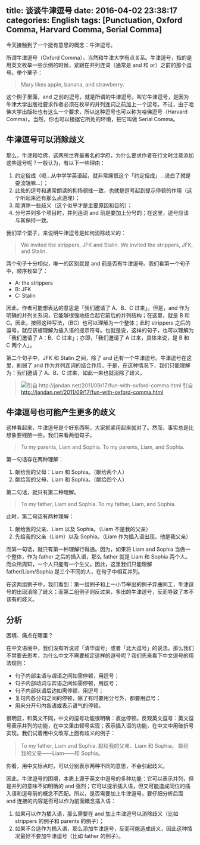 title: 谈谈牛津逗号
date: 2016-04-02 23:38:17
categories: English
tags: [Punctuation, Oxford Comma, Harvard Comma, Serial Comma]
---

今天接触到了一个挺有意思的概念：牛津逗号。

所谓牛津逗号（Oxford Comma），当然和牛津大学有点关系。牛津逗号，指的是用英文枚举一些示例的时候，紧跟在并列连词（通常是 and 和 or）之前的那个逗号。举个栗子：

> Mary likes apple, banana, and strawberry.

这个例子里面，and 之前的逗号，就是所谓的牛津逗号。叫它牛津逗号，是因为牛津大学出版社要求作者必须在枚举的并列连词之前加上一个逗号。不过，由于哈佛大学出版社也有这么一个要求，所以这种逗号也可以称为哈佛逗号（Harvard Comma）。当然，你也可以根据它所处的环境，把它叫做 Serial Comma。

<!-- more -->

## 牛津逗号可以消除歧义

那么，牛津和哈佛，这两所世界最著名的学府，为什么要求作者在行文时注意添加这些逗号呢？一般认为，有以下一些理由：

1. 约定俗成（呃…从中学学英语起，就非常痛恨这个「约定俗成」…说白了就是耍流氓嘛…）；
2. 此处的逗号和通常朗读的抑扬顿挫一致，也就是逗号起到提示停顿的作用（这个听起来还有那么点道理）；
3. 能消除一些歧义（这个似乎才是主要原因和目的）；
4. 分号并列多个项目时，并列连词 and 前是要加上分号的；在这里，逗号应该与其保持一致。

我们举个栗子，来说明牛津逗号是如何消除歧义的：

> We invited the strippers, JFK and Stalin.
> We invited the strippers, JFK, and Stalin.

两个句子十分相似，唯一的区别就是 and 前是否有牛津逗号。我们看第一个句子中，顺序枚举了：

* A: the strippers
* B: JFK
* C: Stalin

因此，作者可能想表达的意思是「我们邀请了 A、B、C 过来」。但是，and 作为明确的并列关系词，它能够很强地结合起它前后的并列结构；在这里，就是 B 和 C。因此，按照这种写法，（BC）也可以理解为一个整体；此时 strippers 之后的逗号，就应该被理解为插入语的提示符号。也就是说，这样的句子，也可以理解为「我们邀请了 A：B、C 过来」；亦即，「我们邀请了 A 过来，具体来说，是 B 和 C 两个人」。

第二个句子中，JFK 和 Stalin 之间，除了 and 还有一个牛津逗号。牛津逗号在这里，削弱了 and 作为并列连词的结合作用。于是，在这种情况下，我们只能理解为：我们邀请了 A、B、C 过来，如此一来也就消除了歧义。

>![引自 <http://jandan.net/2011/09/17/fun-with-oxford-comma.html>](/uploads/images/English/oxford-comma.jpg)
> 引自 <http://jandan.net/2011/09/17/fun-with-oxford-comma.html>

## 牛津逗号也可能产生更多的歧义

这样看起来，牛津逗号是个好东西啊，大家抓紧用起来就对了。然而，事实总是比想象要残酷一些。我们来看两组句子。

> To my parents, Liam and Sophia.
> To my parents, Liam, and Sophia.

第一句话存在两种理解：

1. 献给我的父母：Liam 和 Sophia。（献给两个人）
2. 献给我的父母、Liam 和 Sophia。（献给四个人）

第二句话，就只有第二种理解。

> To my father, Liam and Sophia.
> To my father, Liam, and Sophia.

此时，第二句话有两种理解：

1. 献给我的父亲、Liam 以及 Sophia。（Liam 不是我的父亲）
2. 先给我的父亲（Liam）以及 Sophia。（Liam 作为插入语出现，他是我父亲）

而第一句话，就只有第一种理解行得通。因为，如果将 Liam and Sophia 当做一个整体，作为 father 之后的插入语，那么 father 就是 Liam 和 Sophia 两个人。而众所周知，一个人只能有一个生父。因此，这里我们只能理解 father/Liam/Sophia 是三个不同的人，在句子中相互并列。

在这两组例子中，我们看到：第一组例子和上一小节举出的例子异曲同工，牛津逗号的出现消除了歧义；而第二组例子则反过来，多出的牛津逗号，反而导致了本不该有的歧义。

## 分析

困境、痛点在哪里？

在中文语境中，我们没有听说过「清华逗号」或者「北大逗号」的说法。那么我们不禁要去思考，为什么中文不需要规定这样的逗号呢？我们先来看下中文逗号的用法规则：

* 句子内部主语与谓语之间如需停顿，用逗号；
* 句子内部动词与宾语之间如需停顿，用逗号；
* 句子内部状语后边如需停顿，用逗号；
* 复句内各分句之间的停顿，除了有时要用分号外，都要用逗号；
* 用来分开句内各语或表示语气的停顿。

很明显，和英文不同，中文的逗号功能很明确：表达停顿。反观英文逗号：英文逗号表示并列的功能，在中文里由顿号实现；表示插入语的功能，在中文中用破折号实现。我们试着用中文改写上面有歧义的例子：

> To my father, Liam and Sophia.
> 献给我的父亲、Liam 和 Sophia。
> 献给我的父亲——Liam——和 Sophia。

你看，用中文标点时，可以分别表示两种不同的意思，不会引起歧义。

因此，牛津逗号的困境，本质上源于英文中逗号的多种功能：它可以表示并列，但是并列的意味不如明确的 and 强烈；它可以提示插入语，但又可能造成同位的插入语和逗号前的概念不匹配。所以，是否需要加上牛津逗号，要仔细分析后面 and 连接的内容是否可以作为前面概念插入语：

1. 如果可以作为插入语，那么需要在 and 加上牛津逗号以消除歧义（比如 strippers 的例子和 parents 的例子）；
2. 如果不合适作为插入语，那么添加牛津逗号，反而可能造成歧义，因此这种情况最好不要加牛津逗号（比如 father 的例子）。
